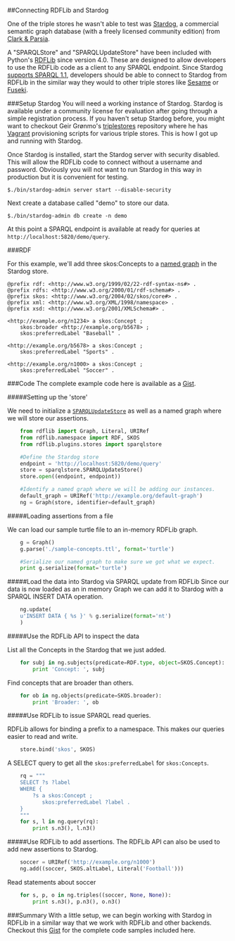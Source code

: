 ##Connecting RDFLib and Stardog

One of the triple stores he wasn't able to test was [Stardog](http://stardog.com/), a commercial semantic graph database (with a freely licensed community edition) from [Clark & Parsia](http://clarkparsia.com/).

A "SPARQLStore" and "SPARQLUpdateStore" have been included with Python's [RDFLib](https://github.com/RDFLib/rdflib) since version 4.0.  These are designed to allow developers to use the RDFLib code as a client to any SPARQL endpoint.  Since Stardog [supports SPARQL 1.1](http://docs.stardog.com/using/#sd-Querying), developers should be able to connect to Stardog from RDFLib in the similar way they would to other triple stores like [Sesame](http://rdf4j.org/) or [Fuseki](http://jena.apache.org/documentation/serving_data/).

###Setup Stardog
You will need a working instance of Stardog.  Stardog is available under a community license for evaluation after going through a simple registration process.  If you haven't setup Stardog before, you might want to checkout Geir Grønmo's [triplestores](https://github.com/grove/triplestores) repository where he has [Vagrant](https://www.vagrantup.com/) provisioning scripts for various triple stores.  This is how I got up and running with Stardog.

Once Stardog is installed, start the Stardog server with security disabled.  This will allow the RDFLib code to connect without a username and password.  Obviously you will not want to run Stardog in this way in production but it is convenient for testing.

```$./bin/stardog-admin server start --disable-security```

Next create a database called "demo" to store our data.

```$./bin/stardog-admin db create -n demo```

At this point a SPARQL endpoint is available at ready for queries at `http://localhost:5820/demo/query`.

###RDF

For this example, we'll add three skos:Concepts to a [named graph](http://en.wikipedia.org/wiki/Named_graph) in the Stardog store.

	@prefix rdf: <http://www.w3.org/1999/02/22-rdf-syntax-ns#> .
	@prefix rdfs: <http://www.w3.org/2000/01/rdf-schema#> .
	@prefix skos: <http://www.w3.org/2004/02/skos/core#> .
	@prefix xml: <http://www.w3.org/XML/1998/namespace> .
	@prefix xsd: <http://www.w3.org/2001/XMLSchema#> .

	<http://example.org/n1234> a skos:Concept ;
	    skos:broader <http://example.org/b5678> ;
	    skos:preferredLabel "Baseball" .

	<http://example.org/b5678> a skos:Concept ;
	    skos:preferredLabel "Sports" .

    <http://example.org/n1000> a skos:Concept ;
    	skos:preferredLabel "Soccer" .

###Code
The complete example code here is available as a [Gist](https://gist.github.com/lawlesst/9996cf3050c019a8d5ee).


#####Setting up the 'store'

We need to initialize a [`SPARQLUpdateStore`](https://github.com/RDFLib/rdflib/blob/master/rdflib/plugins/stores/sparqlstore.py#L447) as well as a named graph where we will store our assertions.

```python
	from rdflib import Graph, Literal, URIRef
	from rdflib.namespace import RDF, SKOS
	from rdflib.plugins.stores import sparqlstore

	#Define the Stardog store
	endpoint = 'http://localhost:5820/demo/query'
	store = sparqlstore.SPARQLUpdateStore()
	store.open((endpoint, endpoint))

	#Identify a named graph where we will be adding our instances.
	default_graph = URIRef('http://example.org/default-graph')
	ng = Graph(store, identifier=default_graph)
```

#####Loading assertions from a file

We can load our sample turtle file to an in-memory RDFLib graph.

```python
	g = Graph()
	g.parse('./sample-concepts.ttl', format='turtle')

	#Serialize our named graph to make sure we got what we expect.
	print g.serialize(format='turtle')
```

#####Load the data into Stardog via SPARQL update from RDFLib
Since our data is now loaded as an in memory Graph we can add it to Stardog with a SPARQL INSERT DATA operation.

```python
	ng.update(
	u'INSERT DATA { %s }' % g.serialize(format='nt')
	)
```

#####Use the RDFLib API to inspect the data

List all the Concepts in the Stardog that we just added.

```python
	for subj in ng.subjects(predicate=RDF.type, object=SKOS.Concept):
	    print 'Concept: ', subj
```

Find concepts that are broader than others.

```python
	for ob in ng.objects(predicate=SKOS.broader):
	    print 'Broader: ', ob
```

#####Use RDFLib to issue SPARQL read queries.

RDFLib allows for binding a prefix to a namespace.  This makes our queries easier to read and write.

```python
	store.bind('skos', SKOS)
```

A SELECT query to get all the `skos:preferredLabel` for `skos:Concepts`.

```python
	rq = """
	SELECT ?s ?label
	WHERE {
	    ?s a skos:Concept ;
	       skos:preferredLabel ?label .
	}
	"""
	for s, l in ng.query(rq):
	    print s.n3(), l.n3()
```

#####Use RDFLib to add assertions.
The RDFLib API can also be used to add new assertions to Stardog.

```python
	soccer = URIRef('http://example.org/n1000')
	ng.add((soccer, SKOS.altLabel, Literal('Football')))
```

Read statements about soccer

```python
	for s, p, o in ng.triples((soccer, None, None)):
	    print s.n3(), p.n3(), o.n3()
```

###Summary
With a little setup, we can begin working with Stardog in RDFLib in a similar way that we work with RDFLib and other backends.  Checkout this [Gist](https://gist.github.com/lawlesst/9996cf3050c019a8d5ee) for the complete code samples included here.